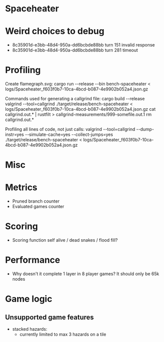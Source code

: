 # Spaceheater
# Weird choices to debug
- 8c35901d-e3bb-48d4-950a-dd6bcbde88bb turn 151 invalid response
- 8c35901d-e3bb-48d4-950a-dd6bcbde88bb turn 281 timeout

# Profiling
Create flamegraph.svg:
  cargo run --release --bin bench-spaceheater < logs/Spaceheater_f603f0b7-10ca-4bcd-b087-4e9902b052a4.json.gz

Commands used for generating a callgrind file:
  cargo build --release
  valgrind --tool=callgrind ./target/release/bench-spaceheater < logs/Spaceheater_f603f0b7-10ca-4bcd-b087-4e9902b052a4.json.gz
  cat callgrind.out.* | rustfilt > callgrind-measurements/999-somefile.out.1
  rm callgrind.out.*

Profiling all lines of code, not just calls:
  valgrind --tool=callgrind --dump-instr=yes --simulate-cache=yes --collect-jumps=yes ./target/release/bench-spaceheater < logs/Spaceheater_f603f0b7-10ca-4bcd-b087-4e9902b052a4.json.gz

# Misc

# Metrics
- Pruned branch counter
- Evaluated games counter

# Scoring
- Scoring function self alive / dead snakes / flood fill?

# Performance
- Why doesn't it complete 1 layer in 8 player games? It should only be 65k nodes

# Game logic
## Unsupported game features
- stacked hazards:
  - currently limited to max 3 hazards on a tile
  
